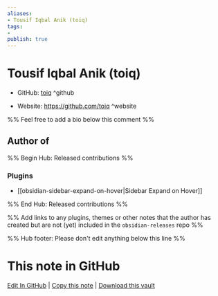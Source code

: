 ```yaml
---
aliases:
- Tousif Iqbal Anik (toiq)
tags:
- 
publish: true
---
```


# Tousif Iqbal Anik (toiq)

- GitHub: [toiq](https://github.com/toiq/) ^github
<!-- - Discord: `@` ^discord-->
- Website: <https://github.com/toiq> ^website
<!-- - [[Publish sites|Publish site]]: ^publish-->

%% Feel free to add a bio below this comment %%


## Author of

%% Begin Hub: Released contributions %%
### Plugins
- [[obsidian-sidebar-expand-on-hover|Sidebar Expand on Hover]]

%% End Hub: Released contributions %%

%% Add links to any plugins, themes or other notes that the author has created but are not (yet) included in the `obsidian-releases` repo %%

<!--
### Unlisted plugins
-->

<!--
### Others
-->

<!--
## Sponsor this author
-->

<!-- - [[GitHub sponsors]]: [Sponsor @toiq on GitHub Sponsors](https://github.com/sponsors/toiq) ^github-sponsor-->
<!-- - [[Buy me a coffee]]: <https://> ^buy-me-a-coffee-->
<!-- - [[PayPal]]: <https://> ^paypal-->
<!-- - [[Patreon]]: <https://> ^patreon-->

<!--
## Follow this author
-->

<!-- - [[YouTube Channels|On YouTube]]: <https://> ^youtube-->
<!-- - Twitter: <https://> ^twitter-->
<!-- - ... -->

%% Hub footer: Please don't edit anything below this line %%

# This note in GitHub

<span class="git-footer">[Edit In GitHub](https://github.dev/obsidian-community/obsidian-hub/blob/main/01%20-%20Community/People/toiq.md "git-hub-edit-note") | [Copy this note](https://raw.githubusercontent.com/obsidian-community/obsidian-hub/main/01%20-%20Community/People/toiq.md "git-hub-copy-note") | [Download this vault](https://github.com/obsidian-community/obsidian-hub/archive/refs/heads/main.zip "git-hub-download-vault") </span>

